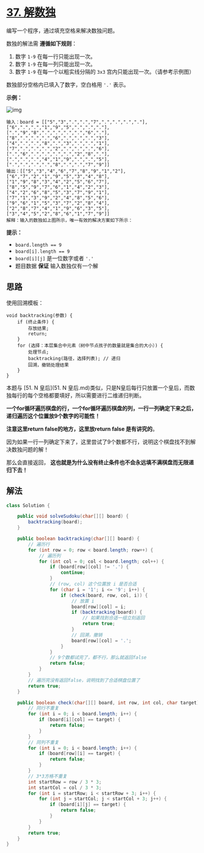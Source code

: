 # [37. 解数独](https://leetcode-cn.com/problems/sudoku-solver/)

编写一个程序，通过填充空格来解决数独问题。

数独的解法需 **遵循如下规则**：

1. 数字 `1-9` 在每一行只能出现一次。
2. 数字 `1-9` 在每一列只能出现一次。
3. 数字 `1-9` 在每一个以粗实线分隔的 `3x3` 宫内只能出现一次。（请参考示例图）

数独部分空格内已填入了数字，空白格用 `'.'` 表示。

 

**示例：**

![img](https://assets.leetcode-cn.com/aliyun-lc-upload/uploads/2021/04/12/250px-sudoku-by-l2g-20050714svg.png)

```
输入：board = [["5","3",".",".","7",".",".",".","."],["6",".",".","1","9","5",".",".","."],[".","9","8",".",".",".",".","6","."],["8",".",".",".","6",".",".",".","3"],["4",".",".","8",".","3",".",".","1"],["7",".",".",".","2",".",".",".","6"],[".","6",".",".",".",".","2","8","."],[".",".",".","4","1","9",".",".","5"],[".",".",".",".","8",".",".","7","9"]]
输出：[["5","3","4","6","7","8","9","1","2"],["6","7","2","1","9","5","3","4","8"],["1","9","8","3","4","2","5","6","7"],["8","5","9","7","6","1","4","2","3"],["4","2","6","8","5","3","7","9","1"],["7","1","3","9","2","4","8","5","6"],["9","6","1","5","3","7","2","8","4"],["2","8","7","4","1","9","6","3","5"],["3","4","5","2","8","6","1","7","9"]]
解释：输入的数独如上图所示，唯一有效的解决方案如下所示：
```

 

**提示：**

- `board.length == 9`
- `board[i].length == 9`
- `board[i][j]` 是一位数字或者 `'.'`
- 题目数据 **保证** 输入数独仅有一个解

## 思路

使用回溯模板：

```
void backtracking(参数) {
    if (终止条件) {
        存放结果;
        return;
    }
    for (选择：本层集合中元素（树中节点孩子的数量就是集合的大小）) {
        处理节点;
        backtracking(路径，选择列表); // 递归
        回溯，撤销处理结果
    }
}
```

本题与 [51. N 皇后](51. N 皇后.md)类似，只是N皇后每行只放置一个皇后，而数独每行的每个空格都要填好，所以需要进行二维递归判断。

**一个for循环遍历棋盘的行，一个for循环遍历棋盘的列，一行一列确定下来之后，递归遍历这个位置放9个数字的可能性！**

**注意这里return false的地方，这里放return false 是有讲究的**。

因为如果一行一列确定下来了，这里尝试了9个数都不行，说明这个棋盘找不到解决数独问题的解！

那么会直接返回， **这也就是为什么没有终止条件也不会永远填不满棋盘而无限递归下去！**

## 解法

```java
class Solution {

    public void solveSudoku(char[][] board) {
        backtracking(board);
    }

    public boolean backtracking(char[][] board) {
        // 遍历行
        for (int row = 0; row < board.length; row++) {
            // 遍历列
            for (int col = 0; col < board.length; col++) {
                if (board[row][col] != '.') {
                    continue;
                }
                // (row, col) 这个位置放 i 是否合适
                for (char i = '1'; i <= '9'; i++) {
                    if (check(board, row, col, i)) {
                        // 放置 i
                        board[row][col] = i;
                        if (backtracking(board)) {
                            // 如果找到合适一组立刻返回
                            return true;
                        }
                        // 回溯，撤销
                        board[row][col] = '.';
                    }
                }
                // 9个数都试完了，都不行，那么就返回false
                return false;
            }
        }
        // 遍历完没有返回false，说明找到了合适棋盘位置了
        return true;
    }

    public boolean check(char[][] board, int row, int col, char target) {
        // 同行不重复
        for (int i = 0; i < board.length; i++) {
            if (board[i][col] == target) {
                return false;
            }
        }
        // 同列不重复
        for (int i = 0; i < board.length; i++) {
            if (board[row][i] == target) {
                return false;
            }
        }
        // 3*3方格不重复
        int startRow = row / 3 * 3;
        int startCol = col / 3 * 3;
        for (int i = startRow; i < startRow + 3; i++) {
            for (int j = startCol; j < startCol + 3; j++) {
                if (board[i][j] == target) {
                    return false;
                }
            }
        }
        return true;
    }
}
```

